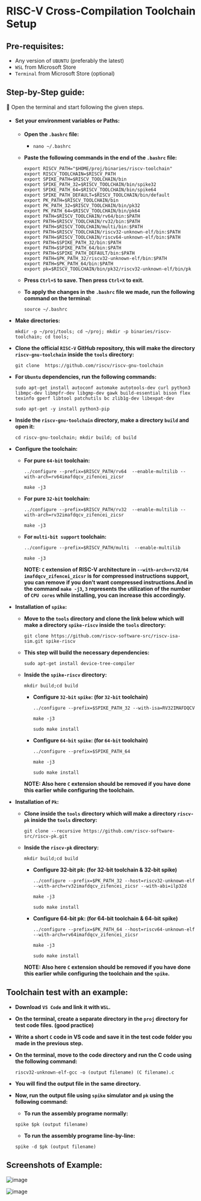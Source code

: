 RISC-V Cross-Compilation Toolchain Setup
========================================

Pre-requisites:
---------------
* Any version of `UBUNTU` (preferably the latest)
* `WSL` from Microsoft Store
* `Terminal` from Microsoft Store (optional)

Step-by-Step guide:
-------------------
	Open the terminal and start following the given steps.
+ #### Set your environment variables or Paths:
  
  - **Open the `.bashrc` file:**
    
    * ```shell
      nano ~/.bashrc
  - **Paste the following commands in the end of the `.bashrc` file:**
    
       ``` shell
       export RISCV_PATH="$HOME/proj/binaries/riscv-toolchain"
       export RISCV_TOOLCHAIN=$RISCV_PATH
       export SPIKE_PATH=$RISCV_TOOLCHAIN/bin
       export SPIKE_PATH_32=$RISCV_TOOLCHAIN/bin/spike32
       export SPIKE_PATH_64=$RISCV_TOOLCHAIN/bin/spike64
       export SPIKE_PATH_DEFAULT=$RISCV_TOOLCHAIN/bin/default
       export PK_PATH=$RISCV_TOOLCHAIN/bin
       export PK_PATH_32=$RISCV_TOOLCHAIN/bin/pk32
       export PK_PATH_64=$RISCV_TOOLCHAIN/bin/pk64
       export PATH=$RISCV_TOOLCHAIN/rv64/bin:$PATH
       export PATH=$RISCV_TOOLCHAIN/rv32/bin:$PATH
       export PATH=$RISCV_TOOLCHAIN/multi/bin:$PATH
       export PATH=$RISCV_TOOLCHAIN/riscv32-unknown-elf/bin:$PATH
       export PATH=$RISCV_TOOLCHAIN/riscv64-unknown-elf/bin:$PATH
       export PATH=$SPIKE_PATH_32/bin:$PATH
       export PATH=$SPIKE_PATH_64/bin:$PATH
       export PATH=$SPIKE_PATH_DEFAULT/bin:$PATH
       export PATH=$PK_PATH_32/riscv32-unknown-elf/bin:$PATH
       export PATH=$PK_PATH_64/bin:$PATH
       export pk=$RISCV_TOOLCHAIN/bin/pk32/riscv32-unknown-elf/bin/pk 
       ```

  - **Press `Ctrl+S` to save. Then press `Ctrl+X` to exit.**
    
  - **To apply the changes in the `.bashrc` file we made, run the following command on the terminal:**
    
    ``` shell
    source ~/.bashrc

+ **Make directories:**
  
  ``` shell
  mkdir -p ~/proj/tools; cd ~/proj; mkdir -p binaries/riscv-toolchain; cd tools;

+ **Clone the official `RISC-V` GitHub repository, this will make the directory `riscv-gnu-toolchain` inside the `tools` directory:**
  
  ``` shell
  git clone  https://github.com/riscv/riscv-gnu-toolchain

+ **For `Ubuntu` dependencies, run the following commands:**
  
  ``` shell
  sudo apt-get install autoconf automake autotools-dev curl python3 libmpc-dev libmpfr-dev libgmp-dev gawk build-essential bison flex texinfo gperf libtool patchutils bc zlib1g-dev libexpat-dev
  ```
  ``` shell
  sudo apt-get -y install python3-pip

+ **Inside the `riscv-gnu-toolchain` directory, make a directory `build` and open it:**
  
  ``` shell
  cd riscv-gnu-toolchain; mkdir build; cd build
  
+ **Configure the toolchain:**
  
  - **For pure `64-bit` toolchain:**
    
    ``` shell
    ../configure --prefix=$RISCV_PATH/rv64  --enable-multilib --with-arch=rv64imafdqcv_zifencei_zicsr
    ```
    ``` shell
    make -j3
    
  - **For pure `32-bit` toolchain:**
    
    ``` shell
    ../configure --prefix=$RISCV_PATH/rv32  --enable-multilib --with-arch=rv32imafdqcv_zifencei_zicsr
    ```
    ``` shell
    make -j3
    
  - **For `multi-bit support` toolchain:**
    
    ``` shell
    ../configure --prefix=$RISCV_PATH/multi  --enable-multilib
    ```
    ``` shell
    make -j3
    ```
    
    **NOTE: `C` extension of RISC-V architecture in `--with-arch=rv32/64 imafdqcv_zifencei_zicsr` is for compressed instructions support, you can remove if you don’t want compressed instructions.And in the command `make -j3`, `3` represents the utilization of the number of `CPU cores` while installing, you can increase this accordingly.**

+ **Installation of `spike`:**
  
  - **Move to the `tools` directory and clone the link below which will make a directory `spike-riscv` inside the `tools` directory:**
    
    ``` shell
    git clone https://github.com/riscv-software-src/riscv-isa-sim.git spike-riscv
  - **This step will build the necessary dependencies:**
    
    ``` shell
    sudo apt-get install device-tree-compiler
  - **Inside the `spike-riscv` directory:**
    
    ``` shell
    mkdir build;cd build
    ```
    
    * **Configure `32-bit` `spike`: (for `32-bit` toolchain)**
      
      ``` shell
      ../configure --prefix=$SPIKE_PATH_32 --with-isa=RV32IMAFDQCV
      ```
      
      ``` shell
      make -j3
      ```
      
      ``` shell
      sudo make install

    * **Configure `64-bit` `spike`: (for `64-bit` toolchain)**
      
      ``` shell
      ../configure --prefix=$SPIKE_PATH_64
      ```
      
      ``` shell
      make -j3
      ```
   
      ``` shell
      sudo make install
      
    **NOTE: Also here `C` extension should be removed if you have done this earlier while configuring the toolchain.**

+ **Installation of `Pk`:**

  - **Clone inside the `tools` directory which will make a directory `riscv-pk` inside the `tools` directory:**
    
    ``` shell
    git clone --recursive https://github.com/riscv-software-src/riscv-pk.git

  - **Inside the `riscv-pk` directory:**

    ``` shell
    mkdir build;cd build
    ```
    
    * **Configure 32-bit pk: (for 32-bit toolchain & 32-bit spike)**
      
      ``` shell
      ../configure --prefix=$PK_PATH_32 --host=riscv32-unknown-elf --with-arch=rv32imafdqcv_zifencei_zicsr --with-abi=ilp32d
      ```

      ``` shell
      make -j3
      ```

      ``` shell
      sudo make install

    * **Configure 64-bit pk: (for 64-bit toolchain & 64-bit spike)**

      ``` shell
      ../configure --prefix=$PK_PATH_64 --host=riscv64-unknown-elf --with-arch=rv64imafdqcv_zifencei_zicsr
      ```
   
      ``` shell
      make -j3
      ```
   
      ``` shell
      sudo make install
    **NOTE: Also here `C` extension should be removed if you have done this earlier while configuring the toolchain and the `spike`.**

Toolchain test with an example:
-------------------------------

+ **Download `VS Code` and link it with `WSL`.**

+ **On the terminal, create a separate directory in the `proj` directory for test code files. (good practice)**

+ **Write a short `C` code in VS code and save it in the test code folder you made in the previous step.**

+ **On the terminal, move to the code directory and run the C code using the following command:**

  ``` shell
  riscv32-unknown-elf-gcc -o (output filename) (C filename).c
  
+ **You will find the output file in the same directory.**

+ **Now, run the output file using `spike` simulator and `pk` using the following command:**
  - **To run the assembly programe normally:**
    
  ``` shell
  spike $pk (output filename)
  ```
  - **To run the assembly programe line-by-line:**
    
  ``` shell
  spike -d $pk (output filename)

Screenshots of Example:
-----------------------

![image](https://github.com/muhammadnadeem7833/RISC-V-VPU/assets/124807084/4cb2fa6f-7dbc-4617-8d16-610cacad045d)

![image](https://github.com/muhammadnadeem7833/RISC-V-VPU/assets/124807084/71afd9ed-ef08-477a-b445-0648b80e788b)
